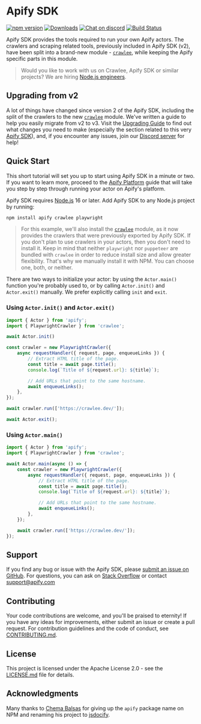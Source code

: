 # Apify SDK

[![npm version](https://badge.fury.io/js/apify.svg)](https://www.npmjs.com/package/apify)
[![Downloads](https://img.shields.io/npm/dm/apify.svg)](https://www.npmjs.com/package/apify)
[![Chat on discord](https://img.shields.io/discord/801163717915574323?label=discord)](https://discord.gg/jyEM2PRvMU)
[![Build Status](https://github.com/apify/apify-sdk-js/actions/workflows/test-and-release.yaml/badge.svg?branch=master)](https://github.com/apify/apify-sdk-js/actions/workflows/test-and-release.yaml)

Apify SDK provides the tools required to run your own Apify actors. The crawlers and scraping related tools, previously included in Apify SDK (v2), have been split into a brand-new module - [`crawlee`](https://npmjs.org/crawlee), while keeping the Apify specific parts in this module.

> Would you like to work with us on Crawlee, Apify SDK or similar projects? We are hiring [Node.js engineers](https://apify.com/jobs#senior-node.js-engineer).

## Upgrading from v2

A lot of things have changed since version 2 of the Apify SDK, including the split of the crawlers to the new [`crawlee`](https://npmjs.org/crawlee) module. We've written a guide to help you easily migrate from v2 to v3. Visit the [Upgrading Guide](https://sdk.apify.com/docs/upgrading/upgrading-to-v3) to find out what changes you need to make (especially the section related to this very [Apify SDK](https://sdk.apify.com/docs/upgrading/upgrading-to-v3#apify-sdk)), and, if you encounter any issues, join our [Discord server](https://discord.gg/jyEM2PRvMU) for help!

## Quick Start

This short tutorial will set you up to start using Apify SDK in a minute or two.
If you want to learn more, proceed to the [Apify Platform](https://sdk.apify.com/docs/guides/apify-platform)
guide that will take you step by step through running your actor on Apify's platform.

Apify SDK requires [Node.js](https://nodejs.org/en/) 16 or later. Add Apify SDK to any Node.js project by running:

```bash
npm install apify crawlee playwright
```

> For this example, we'll also install the [`crawlee`](https://npmjs.org/crawlee) module, as it now provides the crawlers that were previously exported by Apify SDK. If you don't plan to use crawlers in your actors, then you don't need to install it. Keep in mind that neither `playwright` nor `puppeteer` are bundled with `crawlee` in order to reduce install size and allow greater flexibility. That's why we manually install it with NPM. You can choose one, both, or neither.

There are two ways to initialize your actor: by using the `Actor.main()` function you're probably used to, or by calling `Actor.init()` and `Actor.exit()` manually. We prefer explicitly calling `init` and `exit`.

### Using `Actor.init()` and `Actor.exit()`

```typescript
import { Actor } from 'apify';
import { PlaywrightCrawler } from 'crawlee';

await Actor.init()

const crawler = new PlaywrightCrawler({
    async requestHandler({ request, page, enqueueLinks }) {
        // Extract HTML title of the page.
        const title = await page.title();
        console.log(`Title of ${request.url}: ${title}`);

        // Add URLs that point to the same hostname.
        await enqueueLinks();
    },
});

await crawler.run(['https://crawlee.dev/']);

await Actor.exit();
```

### Using `Actor.main()`

```typescript
import { Actor } from 'apify';
import { PlaywrightCrawler } from 'crawlee';

await Actor.main(async () => {
    const crawler = new PlaywrightCrawler({
        async requestHandler({ request, page, enqueueLinks }) {
            // Extract HTML title of the page.
            const title = await page.title();
            console.log(`Title of ${request.url}: ${title}`);

            // Add URLs that point to the same hostname.
            await enqueueLinks();
        },
    });

    await crawler.run(['https://crawlee.dev/']);
});
```

## Support

If you find any bug or issue with the Apify SDK, please [submit an issue on GitHub](https://github.com/apify/apify-sdk-js/issues).
For questions, you can ask on [Stack Overflow](https://stackoverflow.com/questions/tagged/apify) or contact support@apify.com

## Contributing

Your code contributions are welcome, and you'll be praised to eternity!
If you have any ideas for improvements, either submit an issue or create a pull request.
For contribution guidelines and the code of conduct,
see [CONTRIBUTING.md](https://github.com/apify/apify-sdk-js/blob/master/CONTRIBUTING.md).

## License

This project is licensed under the Apache License 2.0 -
see the [LICENSE.md](https://github.com/apify/apify-sdk-js/blob/master/LICENSE.md) file for details.

## Acknowledgments

Many thanks to [Chema Balsas](https://www.npmjs.com/~jbalsas) for giving up the `apify` package name
on NPM and renaming his project to [jsdocify](https://www.npmjs.com/package/jsdocify).
